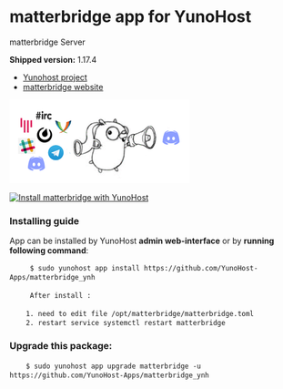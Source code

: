 # matterbridge app for YunoHost
matterbridge Server

**Shipped version:** 1.17.4

- [Yunohost project](https://yunohost.org)
- [matterbridge website](https://github.com/42wim/matterbridge)

![](https://raw.githubusercontent.com/42wim/matterbridge/master/img/matterbridge-notext.gif)


[![Install matterbridge with YunoHost](https://install-app.yunohost.org/install-with-yunohost.png)](https://install-app.yunohost.org/?app=matterbridge)

### Installing guide

 App can be installed by YunoHost **admin web-interface** or by **running following command**:

         $ sudo yunohost app install https://github.com/YunoHost-Apps/matterbridge_ynh
         
         After install :
 
        1. need to edit file /opt/matterbridge/matterbridge.toml
        2. restart service systemctl restart matterbridge

 
### Upgrade this package:

        $ sudo yunohost app upgrade matterbridge -u https://github.com/YunoHost-Apps/matterbridge_ynh

